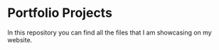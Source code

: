 # Portfolio Projects

In this repository you can find all the files that I am showcasing on my website.
